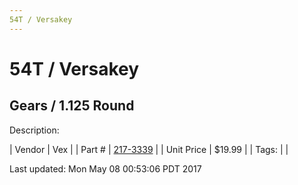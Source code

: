 ```yaml
---
54T / Versakey
---
```


# 54T / Versakey
## Gears / 1.125 Round
Description: 	 

| Vendor | Vex | 
| Part # | [217-3339](http://www.vexrobotics.com/vexpro/motion/vexpro-gears/bearing-bore-gears.html) | 
| Unit Price | $19.99 | 
| Tags: |  | 

Last updated: Mon May 08 00:53:06 PDT 2017